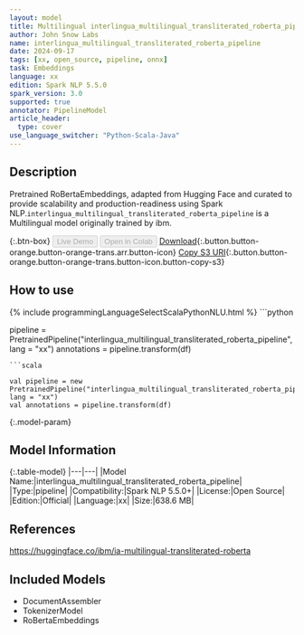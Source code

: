 ```yaml
---
layout: model
title: Multilingual interlingua_multilingual_transliterated_roberta_pipeline pipeline RoBertaEmbeddings from ibm
author: John Snow Labs
name: interlingua_multilingual_transliterated_roberta_pipeline
date: 2024-09-17
tags: [xx, open_source, pipeline, onnx]
task: Embeddings
language: xx
edition: Spark NLP 5.5.0
spark_version: 3.0
supported: true
annotator: PipelineModel
article_header:
  type: cover
use_language_switcher: "Python-Scala-Java"
---
```


## Description

Pretrained RoBertaEmbeddings, adapted from Hugging Face and curated to provide scalability and production-readiness using Spark NLP.`interlingua_multilingual_transliterated_roberta_pipeline` is a Multilingual model originally trained by ibm.

{:.btn-box}
<button class="button button-orange" disabled>Live Demo</button>
<button class="button button-orange" disabled>Open in Colab</button>
[Download](https://s3.amazonaws.com/auxdata.johnsnowlabs.com/public/models/interlingua_multilingual_transliterated_roberta_pipeline_xx_5.5.0_3.0_1726595983328.zip){:.button.button-orange.button-orange-trans.arr.button-icon}
[Copy S3 URI](s3://auxdata.johnsnowlabs.com/public/models/interlingua_multilingual_transliterated_roberta_pipeline_xx_5.5.0_3.0_1726595983328.zip){:.button.button-orange.button-orange-trans.button-icon.button-copy-s3}

## How to use



<div class="tabs-box" markdown="1">
{% include programmingLanguageSelectScalaPythonNLU.html %}
```python

pipeline = PretrainedPipeline("interlingua_multilingual_transliterated_roberta_pipeline", lang = "xx")
annotations =  pipeline.transform(df)   

```
```scala

val pipeline = new PretrainedPipeline("interlingua_multilingual_transliterated_roberta_pipeline", lang = "xx")
val annotations = pipeline.transform(df)

```
</div>

{:.model-param}
## Model Information

{:.table-model}
|---|---|
|Model Name:|interlingua_multilingual_transliterated_roberta_pipeline|
|Type:|pipeline|
|Compatibility:|Spark NLP 5.5.0+|
|License:|Open Source|
|Edition:|Official|
|Language:|xx|
|Size:|638.6 MB|

## References

https://huggingface.co/ibm/ia-multilingual-transliterated-roberta

## Included Models

- DocumentAssembler
- TokenizerModel
- RoBertaEmbeddings